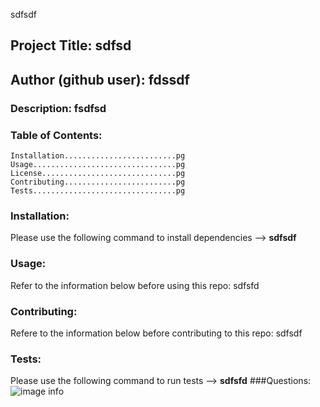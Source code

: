 
sdfsdf
## Project Title: sdfsd
## Author (github user): fdssdf
### Description: fsdfsd
### Table of Contents:
    Installation.........................pg
    Usage................................pg
    License..............................pg
    Contributing.........................pg
    Tests................................pg

### Installation:
Please use the following command to install dependencies --> **sdfsdf**
### Usage:
Refer to the information below before using this repo:
sdfsfd
### Contributing:
Refere to the information below before contributing to this repo:
sdfsdf
### Tests: 
Please use the following command to run tests --> **sdfsfd**
###Questions:
    ![image info](https://avatars0.githubusercontent.com/u/57604220?v=4)
